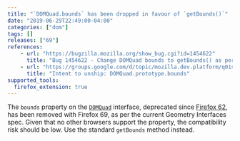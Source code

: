 ```yaml
---
title: "`DOMQuad.bounds` has been dropped in favour of `getBounds()`"
date: "2019-06-29T22:49:00-04:00"
categories: ["dom"]
tags: []
releases: ["69"]
references:
    - url: "https://bugzilla.mozilla.org/show_bug.cgi?id=1454622"
      title: "Bug 1454622 - Change DOMQuad bounds to getBounds() as per specification"
    - url: "https://groups.google.com/d/topic/mozilla.dev.platform/q01sJZp3LH8/discussion"
      title: "Intent to unship: DOMQuad.prototype.bounds"
supported_tools:
  firefox_extension: true
---
```

The `bounds` property on the [`DOMQuad`](https://developer.mozilla.org/docs/Web/API/DOMQuad) interface, deprecated since [Firefox 62](https://www.fxsitecompat.dev/en-CA/docs/2018/dompoint-constructor-no-longer-accepts-dompointinit-as-argument-domquad-bounds-has-been-deprecated/), has been removed with Firefox 69, as per the current Geometry Interfaces spec. Given that no other browsers support the property, the compatibility risk should be low. Use the standard `getBounds` method instead.
